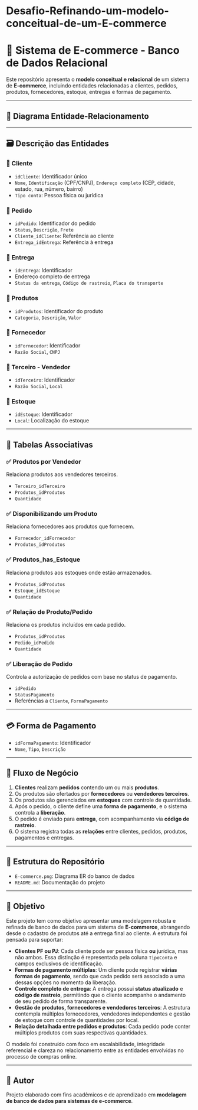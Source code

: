 # Desafio-Refinando-um-modelo-conceitual-de-um-E-commerce

# 🛒 Sistema de E-commerce - Banco de Dados Relacional

Este repositório apresenta o **modelo conceitual e relacional** de um sistema de **E-commerce**, incluindo entidades relacionadas a clientes, pedidos, produtos, fornecedores, estoque, entregas e formas de pagamento.

---

## 📐 Diagrama Entidade-Relacionamento

---

## 🗃️ Descrição das Entidades

### 📌 Cliente
- `idCliente`: Identificador único
- `Nome`, `Identificação` (CPF/CNPJ), `Endereço completo` (CEP, cidade, estado, rua, número, bairro)
- `Tipo conta`: Pessoa física ou jurídica

### 📌 Pedido
- `idPedido`: Identificador do pedido
- `Status`, `Descrição`, `Frete`
- `Cliente_idCliente`: Referência ao cliente
- `Entrega_idEntrega`: Referência à entrega

### 📌 Entrega
- `idEntrega`: Identificador
- Endereço completo de entrega
- `Status da entrega`, `Código de rastreio`, `Placa do transporte`

### 📌 Produtos
- `idProdutos`: Identificador do produto
- `Categoria`, `Descrição`, `Valor`

### 📌 Fornecedor
- `idFornecedor`: Identificador
- `Razão Social`, `CNPJ`

### 📌 Terceiro - Vendedor
- `idTerceiro`: Identificador
- `Razão Social`, `Local`

### 📌 Estoque
- `idEstoque`: Identificador
- `Local`: Localização do estoque

---

## 🔁 Tabelas Associativas

### ✅ Produtos por Vendedor
Relaciona produtos aos vendedores terceiros.
- `Terceiro_idTerceiro`
- `Produtos_idProdutos`
- `Quantidade`

### ✅ Disponibilizando um Produto
Relaciona fornecedores aos produtos que fornecem.
- `Fornecedor_idFornecedor`
- `Produtos_idProdutos`

### ✅ Produtos_has_Estoque
Relaciona produtos aos estoques onde estão armazenados.
- `Produtos_idProdutos`
- `Estoque_idEstoque`
- `Quantidade`

### ✅ Relação de Produto/Pedido
Relaciona os produtos incluídos em cada pedido.
- `Produtos_idProdutos`
- `Pedido_idPedido`
- `Quantidade`

### ✅ Liberação de Pedido
Controla a autorização de pedidos com base no status de pagamento.
- `idPedido`
- `StatusPagamento`
- Referências a `Cliente`, `FormaPagamento`

---

## 💳 Forma de Pagamento
- `idFormaPagamento`: Identificador
- `Nome`, `Tipo`, `Descrição`

---

## 🔄 Fluxo de Negócio

1. **Clientes** realizam **pedidos** contendo um ou mais **produtos**.
2. Os produtos são ofertados por **fornecedores** ou **vendedores terceiros**.
3. Os produtos são gerenciados em **estoques** com controle de quantidade.
4. Após o pedido, o cliente define uma **forma de pagamento**, e o sistema controla a **liberação**.
5. O pedido é enviado para **entrega**, com acompanhamento via **código de rastreio**.
6. O sistema registra todas as **relações** entre clientes, pedidos, produtos, pagamentos e entregas.

---

## 📁 Estrutura do Repositório

- `E-commerce.png`: Diagrama ER do banco de dados
- `README.md`: Documentação do projeto

---

## 🎯 Objetivo

Este projeto tem como objetivo apresentar uma modelagem robusta e refinada de banco de dados para um sistema de **E-commerce**, abrangendo desde o cadastro de produtos até a entrega final ao cliente. A estrutura foi pensada para suportar:

- **Clientes PF ou PJ**: Cada cliente pode ser pessoa física **ou** jurídica, mas não ambos. Essa distinção é representada pela coluna `TipoConta` e campos exclusivos de identificação.
- **Formas de pagamento múltiplas**: Um cliente pode registrar **várias formas de pagamento**, sendo que cada pedido será associado a uma dessas opções no momento da liberação.
- **Controle completo de entrega**: A entrega possui **status atualizado** e **código de rastreio**, permitindo que o cliente acompanhe o andamento de seu pedido de forma transparente.
- **Gestão de produtos, fornecedores e vendedores terceiros**: A estrutura contempla múltiplos fornecedores, vendedores independentes e gestão de estoque com controle de quantidades por local.
- **Relação detalhada entre pedidos e produtos**: Cada pedido pode conter múltiplos produtos com suas respectivas quantidades.

O modelo foi construído com foco em escalabilidade, integridade referencial e clareza no relacionamento entre as entidades envolvidas no processo de compras online.

---

## 🧠 Autor

Projeto elaborado com fins acadêmicos e de aprendizado em **modelagem de banco de dados para sistemas de e-commerce**.

